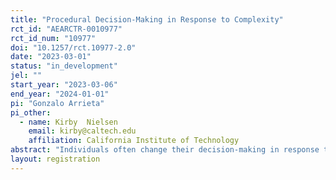 ```yaml
---
title: "Procedural Decision-Making in Response to Complexity"
rct_id: "AEARCTR-0010977"
rct_id_num: "10977"
doi: "10.1257/rct.10977-2.0"
date: "2023-03-01"
status: "in_development"
jel: ""
start_year: "2023-03-06"
end_year: "2024-01-01"
pi: "Gonzalo Arrieta"
pi_other:
  - name: Kirby  Nielsen
    email: kirby@caltech.edu
    affiliation: California Institute of Technology
abstract: "Individuals often change their decision-making in response to complexity, as has been discussed for decades in psychology and economics, but existing literature provides little evidence on the general characteristics of these processes. We introduce an experimental methodology to show that in the face of complexity, individuals resort to "procedural" decision-making, which we categorize as choice processes that are more describable. We elicit accuracy in replicating decision-makers' choices to experimentally measure and incentivize the choice process' describability. We show that procedural decision-making increases as we exogenously vary the complexity of the environment. This allows for procedural reinterpretations of existing findings in decision-making under complexity, such as in the use of heuristics."
layout: registration
---
```


